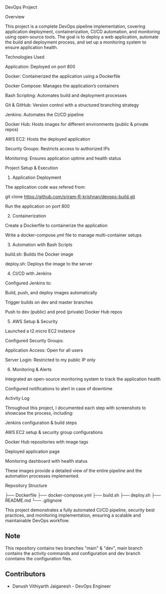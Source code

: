 DevOps Project

Overview

This project is a complete DevOps pipeline implementation, covering application deployment, containerization, CI/CD automation, and monitoring using open-source tools. The goal is to deploy a web application, automate the build and deployment process, and set up a monitoring system to ensure application health.

Technologies Used

Application: Deployed on port 800

Docker: Containerized the application using a Dockerfile

Docker Compose: Manages the application’s containers

Bash Scripting: Automates build and deployment processes

Git & GitHub: Version control with a structured branching strategy

Jenkins: Automates the CI/CD pipeline

Docker Hub: Hosts images for different environments (public & private repos)

AWS EC2: Hosts the deployed application

Security Groups: Restricts access to authorized IPs

Monitoring: Ensures application uptime and health status

Project Setup & Execution

1. Application Deployment

The application code was refered from:

git clone https://github.com/sriram-R-krishnan/devops-build.git

Run the application on port 800

2. Containerization

Create a Dockerfile to containerize the application

Write a docker-compose.yml file to manage multi-container setups

3. Automation with Bash Scripts

build.sh: Builds the Docker image

deploy.sh: Deploys the image to the server

4. CI/CD with Jenkins

Configured Jenkins to:

Build, push, and deploy images automatically

Trigger builds on dev and master branches

Push to dev (public) and prod (private) Docker Hub repos

5. AWS Setup & Security

Launched a t2.micro EC2 instance

Configured Security Groups:

Application Access: Open for all users

Server Login: Restricted to my public IP only

6. Monitoring & Alerts

Integrated an open-source monitoring system to track the application health

Configured notifications to alert in case of downtime

Activity Log

Throughout this project, I documented each step with screenshots to showcase the process, including:

Jenkins configuration & build steps

AWS EC2 setup & security group configurations

Docker Hub repositories with image tags

Deployed application page

Monitoring dashboard with health status

These images provide a detailed view of the entire pipeline and the automation processes implemented.

Repository Structure

├── Dockerfile
├── docker-compose.yml
├── build.sh
├── deploy.sh
├── README.md
└── .gitignore

This project demonstrates a fully automated CI/CD pipeline, security best practices, and monitoring implementation, ensuring a scalable and maintainable DevOps workflow.

## Note
This repository contains two branches "main" & "dev", main branch contains the activity commands and configuration and dev branch conntains the configuration files.

## Contributors
- Danush Vithiyarth Jaiganesh - DevOps Engineer




